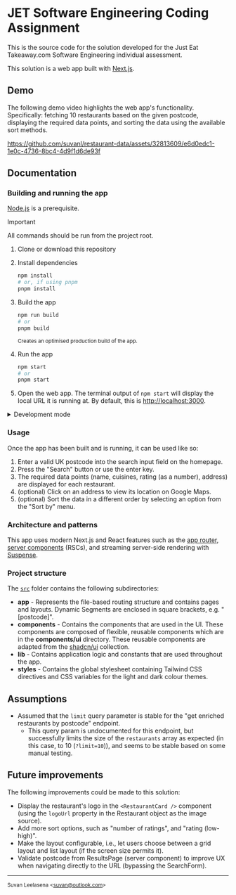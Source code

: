 # JET Software Engineering Coding Assignment

This is the source code for the solution developed for the Just Eat Takeaway.com Software Engineering individual assessment.

This solution is a web app built with [Next.js](https://nextjs.org/).

## Demo
The following demo video highlights the web app's functionality. Specifically: fetching 10 restaurants based on the given postcode, displaying the required data points, and sorting the data using the available sort methods.

https://github.com/suvanl/restaurant-data/assets/32813609/e6d0edc1-1e0c-4736-8bc4-4d9f1d6de93f

## Documentation

### Building and running the app

[Node.js](https://nodejs.org/) is a prerequisite.

> [!IMPORTANT]
> All commands should be run from the project root.

1.  Clone or download this repository
2.  Install dependencies

    ```sh
    npm install
    # or, if using pnpm
    pnpm install
    ```

3.  Build the app

    ```sh
    npm run build
    # or
    pnpm build
    ```

    <small>Creates an optimised production build of the app.</small>

4.  Run the app
    ```sh
    npm start
    # or
    pnpm start
    ```
5.  Open the web app. The terminal output of `npm start` will display the local URL it is running at. By default, this is [http://localhost:3000](http://localhost:3000).

<details>
<summary>Development mode</summary>
To run this app in development mode (with hot reloading, error reporting, etc) replace steps 3 and 4 with the following command:

```sh
npm run dev
# or
pnpm dev
```

</details>

### Usage

Once the app has been built and is running, it can be used like so:

1. Enter a valid UK postcode into the search input field on the homepage.
2. Press the "Search" button or use the enter key.
3. The required data points (name, cuisines, rating (as a number), address) are displayed for each restaurant.
4. (optional) Click on an address to view its location on Google Maps.
5. (optional) Sort the data in a different order by selecting an option from the "Sort by" menu.

### Architecture and patterns

This app uses modern Next.js and React features such as the [app router](https://nextjs.org/docs/app), [server components](https://react.dev/blog/2023/03/22/react-labs-what-we-have-been-working-on-march-2023#react-server-components) (RSCs), and streaming server-side rendering with [Suspense](https://react.dev/reference/react/Suspense).

### Project structure

The [`src`](https://github.com/suvanl/restaurant-data/tree/main/src) folder contains the following subdirectories:

-   **app** - Represents the file-based routing structure and contains pages and layouts. Dynamic Segments are enclosed in square brackets, e.g. "[postcode]".
-   **components** - Contains the components that are used in the UI. These components are composed of flexible, reusable components which are in the **components/ui** directory. These reusable components are adapted from the [shadcn/ui](https://ui.shadcn.com) collection.
-   **lib** - Contains application logic and constants that are used throughout the app.
-   **styles** - Contains the global stylesheet containing Tailwind CSS directives and CSS variables for the light and dark colour themes.

## Assumptions

-   Assumed that the `limit` query parameter is stable for the "get enriched restaurants by postcode" endpoint.
    -   This query param is undocumented for this endpoint, but successfully limits the size of the `restaurants` array as expected (in this case, to 10 (`?limit=10`)), and seems to be stable based on some manual testing.

## Future improvements

The following improvements could be made to this solution:

-   Display the restaurant's logo in the `<RestaurantCard />` component (using the `logoUrl` property in the Restaurant object as the image source).
-   Add more sort options, such as "number of ratings", and "rating (low-high)".
-   Make the layout configurable, i.e., let users choose between a grid layout and list layout (if the screen size permits it).
-   Validate postcode from ResultsPage (server component) to improve UX when navigating directly to the URL (bypassing the SearchForm).

---

<small>Suvan Leelasena &lt;suvan@outlook.com&gt; </small>

